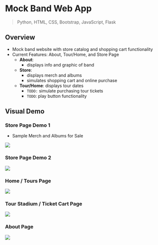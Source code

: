 # Mock Band Web App

> Python, HTML, CSS, Bootstrap, JavaScript, Flask

## Overview
* Mock band website with store catalog and shopping cart functionality
* Current Features: About, Tour/Home, and Store Page
  * __About__: 
    * displays info and graphic of band
  * __Store__: 
    * displays merch and albums
    * simulates shopping cart and online purchase
  * __Tour/Home__: displays tour dates
    * ``TODO:`` simulate purchasing tour tickets
    * ```TODO```: play button functionality

## Visual Demo

### Store Page Demo 1
* Sample Merch and Albums for Sale
<img src="https://github.com/jschhie/band-web-app/blob/main/newdemos/merch.png">

### Store Page Demo 2
<img src="https://github.com/jschhie/band-web-app/blob/main/newdemos/cart.png">

### Home / Tours Page
<img src="https://github.com/jschhie/band-web-app/blob/main/newdemos/newtours.png">

### Tour Stadium / Ticket Cart Page
<img src="https://github.com/jschhie/band-web-app/blob/main/newdemos/newtickets.png">

### About Page
<img src="https://github.com/jschhie/band-web-app/blob/main/newdemos/about.png">
